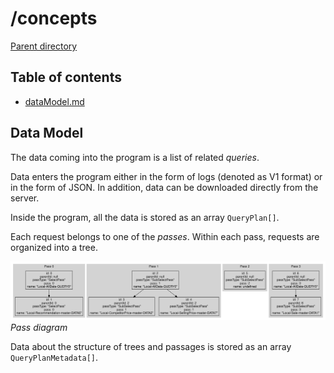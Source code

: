 # /concepts 

[Parent directory](../__index__.md)


## Table of contents 
* [dataModel.md](#__autogen_2__)


## Data Model <a id="__autogen_2__"></a>

The data coming into the program is a list of related _queries_.

Data enters the program either in the form of logs (denoted as V1 format) or in the form of JSON. In addition, data can
be downloaded directly from the server.

Inside the program, all the data is stored as an array `QueryPlan[]`.

Each request belongs to one of the _passes_. Within each pass, requests are organized into a tree.

![Pass diagram](assets/passes.svg)
_Pass diagram_

Data about the structure of trees and passages is stored as an array `QueryPlanMetadata[]`.
